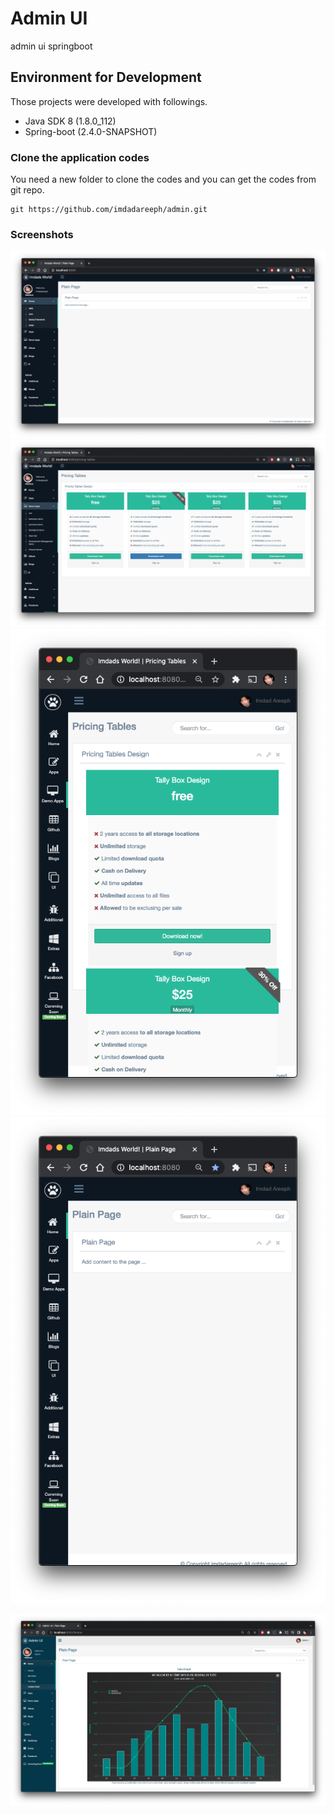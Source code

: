 # Admin UI
admin ui springboot


## Environment for Development
 Those projects were developed with followings.

 * Java SDK 8 (1.8.0_112)
 * Spring-boot (2.4.0-SNAPSHOT)

 ### Clone the application codes
 You need a new folder to clone the codes and you can get the codes from git repo.
 ```
 git https://github.com/imdadareeph/admin.git
 ```
 
 ### Screenshots
 
 ![alt text](https://raw.githubusercontent.com/imdadareeph/admin/master/src/main/resources/screenshots/w1.png "preview1")
 ![alt text](https://raw.githubusercontent.com/imdadareeph/admin/master/src/main/resources/screenshots/w2.png "preview2")
 ![alt text](https://raw.githubusercontent.com/imdadareeph/admin/master/src/main/resources/screenshots/m1.png "preview3")
 ![alt text](https://raw.githubusercontent.com/imdadareeph/admin/master/src/main/resources/screenshots/m2.png "preview4")
 
 ![alt text](https://raw.githubusercontent.com/imdadareeph/admin/master/src/main/resources/screenshots/c1.png "preview5")
 
